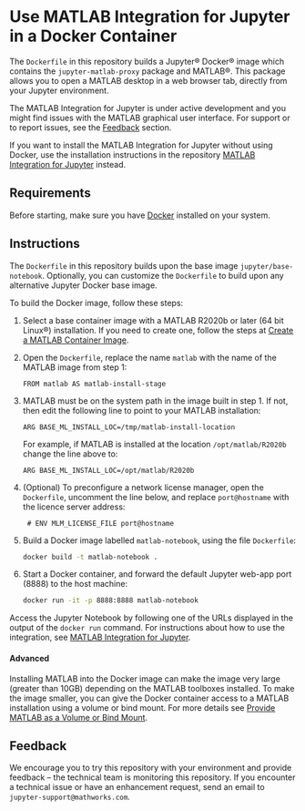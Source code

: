# Use MATLAB Integration for Jupyter in a Docker Container

The `Dockerfile` in this repository builds a Jupyter® Docker® image which contains the `jupyter-matlab-proxy` package and MATLAB®. This package allows you to open a MATLAB desktop in a web browser tab, directly from your Jupyter environment.


The MATLAB Integration for Jupyter is under active development and you might find issues with the MATLAB graphical user interface. For support or to report issues, see the [Feedback](#Feedback) section.


If you want to install the MATLAB Integration for Jupyter without using Docker, use the installation instructions in the repository
[MATLAB Integration for Jupyter](https://github.com/mathworks/jupyter-matlab-proxy) instead.

## Requirements

Before starting, make sure you have [Docker](https://docs.docker.com/get-docker/) installed on your system.

## Instructions

The `Dockerfile` in this repository builds upon the base image `jupyter/base-notebook`. Optionally, you can customize the `Dockerfile` to build upon any alternative Jupyter Docker base image.

To build the Docker image, follow these steps:

1. Select a base container image with a MATLAB R2020b or later (64 bit Linux®) installation. If you need to create one, follow the steps at [Create a MATLAB Container Image](https://github.com/mathworks-ref-arch/matlab-dockerfile).

2. Open the `Dockerfile`, replace the name `matlab` with the name of the MATLAB image from step 1:

   ```
   FROM matlab AS matlab-install-stage
   ```

3. MATLAB must be on the system path in the image built in step 1.
   If not, then edit the following line to point to your MATLAB installation:

   ```
   ARG BASE_ML_INSTALL_LOC=/tmp/matlab-install-location
   ```

   For example, if MATLAB is installed at the location `/opt/matlab/R2020b` change the line above to:

   ```
   ARG BASE_ML_INSTALL_LOC=/opt/matlab/R2020b
   ```

4. (Optional) To preconfigure a network license manager, open the `Dockerfile`, uncomment the line below, and replace `port@hostname` with the licence server address:

   ```
    # ENV MLM_LICENSE_FILE port@hostname
   ```

5. Build a Docker image labelled `matlab-notebook`, using the file `Dockerfile`:

   ```bash
   docker build -t matlab-notebook .
   ```

6. Start a Docker container, and
forward the default Jupyter web-app port (8888) to the host machine:

   ```bash
   docker run -it -p 8888:8888 matlab-notebook
   ```

Access the Jupyter Notebook by following one of the URLs displayed in the output of the ```docker run``` command.
For instructions about how to use the integration, see [MATLAB Integration for Jupyter](https://github.com/mathworks/jupyter-matlab-proxy).

#### Advanced

Installing MATLAB into the Docker image can make the image very large (greater than 10GB) depending on the MATLAB toolboxes installed.
To make the image smaller, you can give the Docker container access to a MATLAB installation using a volume or bind mount. For more details see [Provide MATLAB as a Volume or Bind Mount](/matlab/MATLAB_mounted.md).

## Feedback

We encourage you to try this repository with your environment and provide feedback – the technical team is monitoring this repository. If you encounter a technical issue or have an enhancement request, send an email to `jupyter-support@mathworks.com`.

